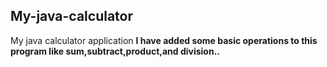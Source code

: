 ## My-java-calculator
My java calculator application
**I have added some basic operations to this program like sum,subtract,product,and division..**
